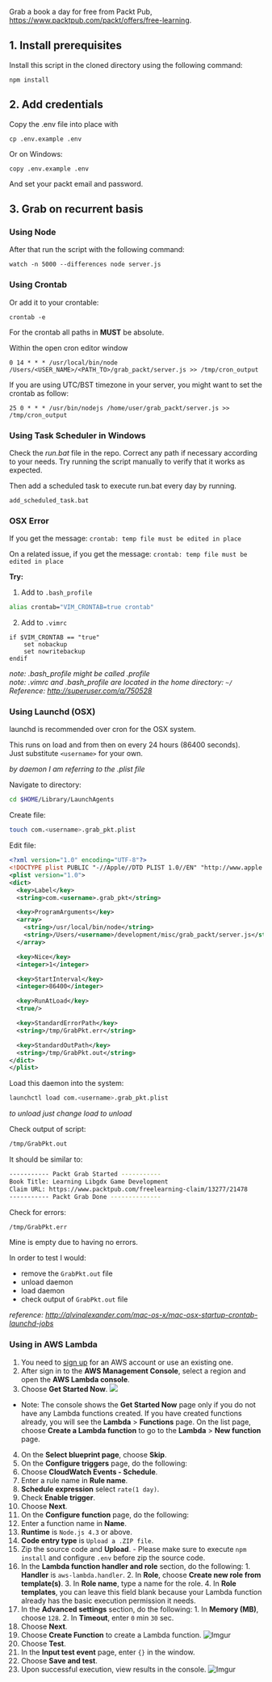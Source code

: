 Grab a book a day for free from Packt Pub, https://www.packtpub.com/packt/offers/free-learning.

## 1. Install prerequisites

Install this script in the cloned directory using the following command:

    npm install


## 2. Add credentials

Copy the .env file into place with

    cp .env.example .env

Or on Windows:

    copy .env.example .env

And set your packt email and password.


## 3. Grab on recurrent basis

### Using Node
After that run the script with the following command:

    watch -n 5000 --differences node server.js

### Using Crontab
Or add it to your crontable:

    crontab -e
    
For the crontab all paths in **MUST** be absolute. 

Within the open cron editor window

    0 14 * * * /usr/local/bin/node /Users/<USER_NAME>/<PATH_TO>/grab_packt/server.js >> /tmp/cron_output

If you are using UTC/BST timezone in your server, you might want to set the crontab as follow:

    25 0 * * * /usr/bin/nodejs /home/user/grab_packt/server.js >> /tmp/cron_output

### Using Task Scheduler in Windows

Check the *run.bat* file in the repo. Correct any path if necessary according to your needs. Try running the script manually to verify that it works as expected.
	
Then add a scheduled task to execute run.bat every day by running.	

    add_scheduled_task.bat

### OSX Error
If you get the message:
`crontab: temp file must be edited in place`
	
On a related issue, if you get the message:
`crontab: temp file must be edited in place`

**Try:**  
1) Add to `.bash_profile`
```sh
alias crontab="VIM_CRONTAB=true crontab"
```
2) Add to `.vimrc`
```vi
if $VIM_CRONTAB == "true"
    set nobackup
    set nowritebackup
endif
```
*note: .bash_profile might be called .profile*  
*note: .vimrc and .bash_profile are located in the home directory: `~/`*  
*Reference: http://superuser.com/a/750528*

### Using Launchd (OSX)
launchd is recommended over cron for the OSX system.  

This runs on load and from then on every 24 hours (86400 seconds).  
Just substitute `<username>` for your own.

*by daemon I am referring to the .plist file*

Navigate to directory:
```sh
cd $HOME/Library/LaunchAgents
```

Create file:
```sh
touch com.<username>.grab_pkt.plist
```

Edit file:
```xml
<?xml version="1.0" encoding="UTF-8"?>
<!DOCTYPE plist PUBLIC "-//Apple//DTD PLIST 1.0//EN" "http://www.apple.com/DTDs/PropertyList-1.0.dtd">
<plist version="1.0">
<dict>
  <key>Label</key>
  <string>com.<username>.grab_pkt</string>

  <key>ProgramArguments</key>
  <array>
    <string>/usr/local/bin/node</string>
    <string>/Users/<username>/development/misc/grab_packt/server.js</string>
  </array>

  <key>Nice</key>
  <integer>1</integer>

  <key>StartInterval</key>
  <integer>86400</integer>

  <key>RunAtLoad</key>
  <true/>

  <key>StandardErrorPath</key>
  <string>/tmp/GrabPkt.err</string>

  <key>StandardOutPath</key>
  <string>/tmp/GrabPkt.out</string>
</dict>
</plist>
```

Load this daemon into the system:
```sh
launchctl load com.<username>.grab_pkt.plist
```
*to unload just change load to unload*  

Check output of script:
```sh
/tmp/GrabPkt.out
```
It should be similar to:
```sh
----------- Packt Grab Started -----------
Book Title: Learning Libgdx Game Development
Claim URL: https://www.packtpub.com/freelearning-claim/13277/21478
----------- Packt Grab Done --------------
```

Check for errors:
```sh
/tmp/GrabPkt.err
```
Mine is empty due to having no errors.  

In order to test I would:
- remove the `GrabPkt.out` file
- unload daemon
- load daemon
- check output of `GrabPkt.out` file

*reference: http://alvinalexander.com/mac-os-x/mac-osx-startup-crontab-launchd-jobs*  

### Using in AWS Lambda

1. You need to [sign up](https://portal.aws.amazon.com/gp/aws/developer/registration/index.html) for an AWS account or use an existing one.
2. After sign in to the **AWS Management Console**, select a region and open the **AWS Lambda console**.
3. Choose **Get Started Now**.
![](http://docs.aws.amazon.com/lambda/latest/dg/images/gs-1-10.png)
  - Note: The console shows the **Get Started Now** page only if you do not have any Lambda functions created. If you have created functions already, you will see the **Lambda** > **Functions** page. On the list page, choose **Create a Lambda function** to go to the **Lambda** > **New function** page.
4. On the **Select blueprint page**, choose **Skip**.
5. On the **Configure triggers** page, do the following:
  1. Choose **CloudWatch Events - Schedule**.
  2. Enter a rule name in **Rule name**.
  3. **Schedule expression** select `rate(1 day)`.
  4. Check **Enable trigger**.
  5. Choose **Next**.
6. On the **Configure function** page, do the following:
  1. Enter a function name in **Name**.
  2. **Runtime** is `Node.js 4.3` or above.
  3. **Code entry type** is `Upload a .ZIP file`.
  4. Zip the source code and **Upload**.
    - Please make sure to execute `npm install` and configure `.env` before zip the source code.
  5. In the **Lambda function handler and role** section, do the following:
    1. **Handler** is `aws-lambda.handler`.
    2. In **Role**, choose **Create new role from template(s)**.
    3. In **Role name**, type a name for the role.
    4. In **Role templates**, you can leave this field blank because your Lambda function already has the basic execution permission it needs.
  6. In the **Advanced settings** section, do the following:
    1. In **Memory (MB)**, choose `128`.
    2. In **Timeout**, enter `0` min `30` sec.
  7. Choose **Next**.
7. Choose **Create Function** to create a Lambda function.
![Imgur](http://i.imgur.com/S3YDeqw.png)
8. Choose **Test**.
9. In the **Input test event** page, enter `{}` in the window.
10. Choose **Save and test**.
11. Upon successful execution, view results in the console.
![Imgur](http://i.imgur.com/TV2E1LO.png)
